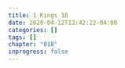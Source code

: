 ```yaml
---
title: 1 Kings 18
date: 2020-04-12T12:42:22-04:00
categories: []
tags: []
chapter: "018"
inprogress: false
---
```


